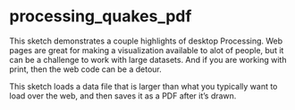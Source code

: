 # processing_quakes_pdf
This sketch demonstrates a couple highlights of desktop Processing. Web pages are great for making a visualization available to alot of people, but it can be a challenge to work with large datasets. And if you are working with print, then the web code can be a detour. 

This sketch loads a data file that is larger than what you typically want to load over the web, and then saves it as a PDF after it’s drawn. 

